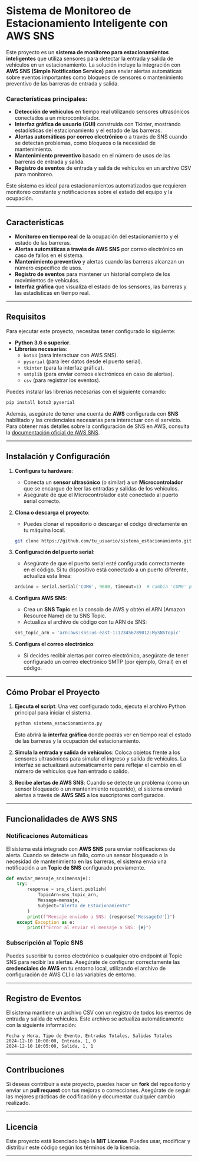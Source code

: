 
# Sistema de Monitoreo de Estacionamiento Inteligente con AWS SNS

Este proyecto es un **sistema de monitoreo para estacionamientos inteligentes** que utiliza sensores para detectar la entrada y salida de vehículos en un estacionamiento. La solución incluye la integración con **AWS SNS (Simple Notification Service)** para enviar alertas automáticas sobre eventos importantes como bloqueos de sensores o mantenimiento preventivo de las barreras de entrada y salida.

### Características principales:

- **Detección de vehículos** en tiempo real utilizando sensores ultrasónicos conectados a un microcontrolador.
- **Interfaz gráfica de usuario (GUI)** construida con Tkinter, mostrando estadísticas del estacionamiento y el estado de las barreras.
- **Alertas automáticas por correo electrónico** o a través de SNS cuando se detectan problemas, como bloqueos o la necesidad de mantenimiento.
- **Mantenimiento preventivo** basado en el número de usos de las barreras de entrada y salida.
- **Registro de eventos** de entrada y salida de vehículos en un archivo CSV para monitoreo.

Este sistema es ideal para estacionamientos automatizados que requieren monitoreo constante y notificaciones sobre el estado del equipo y la ocupación.

---

## Características

- **Monitoreo en tiempo real** de la ocupación del estacionamiento y el estado de las barreras.
- **Alertas automáticas a través de AWS SNS** por correo electrónico en caso de fallos en el sistema.
- **Mantenimiento preventivo** y alertas cuando las barreras alcanzan un número específico de usos.
- **Registro de eventos** para mantener un historial completo de los movimientos de vehículos.
- **Interfaz gráfica** que visualiza el estado de los sensores, las barreras y las estadísticas en tiempo real.

---

## Requisitos

Para ejecutar este proyecto, necesitas tener configurado lo siguiente:

- **Python 3.6 o superior**.
- **Librerías necesarias**:
  - `boto3` (para interactuar con AWS SNS).
  - `pyserial` (para leer datos desde el puerto serial).
  - `tkinter` (para la interfaz gráfica).
  - `smtplib` (para enviar correos electrónicos en caso de alertas).
  - `csv` (para registrar los eventos).

Puedes instalar las librerías necesarias con el siguiente comando:

```bash
pip install boto3 pyserial
```

Además, asegúrate de tener una cuenta de **AWS** configurada con **SNS** habilitado y las credenciales necesarias para interactuar con el servicio. Para obtener más detalles sobre la configuración de SNS en AWS, consulta la [documentación oficial de AWS SNS](https://docs.aws.amazon.com/sns/latest/dg/welcome.html).

---

## Instalación y Configuración

1. **Configura tu hardware**:
   - Conecta un **sensor ultrasónico** (o similar) a un **Microcontrolador** que se encargue de leer las entradas y salidas de los vehículos.
   - Asegúrate de que el Microcontrolador esté conectado al puerto serial correcto.

2. **Clona o descarga el proyecto**:
   - Puedes clonar el repositorio o descargar el código directamente en tu máquina local.
   
   ```bash
   git clone https://github.com/tu_usuario/sistema_estacionamiento.git
   ```

3. **Configuración del puerto serial**:
   - Asegúrate de que el puerto serial esté configurado correctamente en el código. Si tu dispositivo está conectado a un puerto diferente, actualiza esta línea:
   
   ```python
   arduino = serial.Serial('COM6', 9600, timeout=1)  # Cambia 'COM6' por el puerto correcto
   ```

4. **Configura AWS SNS**:
   - Crea un **SNS Topic** en la consola de AWS y obtén el ARN (Amazon Resource Name) de tu SNS Topic.
   - Actualiza el archivo de código con tu ARN de SNS:

   ```python
   sns_topic_arn = 'arn:aws:sns:us-east-1:123456789012:MySNSTopic'
   ```

5. **Configura el correo electrónico**:
   - Si decides recibir alertas por correo electrónico, asegúrate de tener configurado un correo electrónico SMTP (por ejemplo, Gmail) en el código.

---

## Cómo Probar el Proyecto

1. **Ejecuta el script**:
   Una vez configurado todo, ejecuta el archivo Python principal para iniciar el sistema.

   ```bash
   python sistema_estacionamiento.py
   ```

   Esto abrirá la **interfaz gráfica** donde podrás ver en tiempo real el estado de las barreras y la ocupación del estacionamiento.

2. **Simula la entrada y salida de vehículos**:
   Coloca objetos frente a los sensores ultrasónicos para simular el ingreso y salida de vehículos. La interfaz se actualizará automáticamente para reflejar el cambio en el número de vehículos que han entrado o salido.

3. **Recibe alertas de AWS SNS**:
   Cuando se detecte un problema (como un sensor bloqueado o un mantenimiento requerido), el sistema enviará alertas a través de **AWS SNS** a los suscriptores configurados.

---

## Funcionalidades de AWS SNS

### **Notificaciones Automáticas**

El sistema está integrado con **AWS SNS** para enviar notificaciones de alerta. Cuando se detecte un fallo, como un sensor bloqueado o la necesidad de mantenimiento en las barreras, el sistema envía una notificación a un **Topic de SNS** configurado previamente.

```python
def enviar_mensaje_sns(mensaje):
    try:
        response = sns_client.publish(
            TopicArn=sns_topic_arn,
            Message=mensaje,
            Subject="Alerta de Estacionamiento"
        )
        print(f"Mensaje enviado a SNS: {response['MessageId']}")
    except Exception as e:
        print(f"Error al enviar el mensaje a SNS: {e}")
```

### **Subscripción al Topic SNS**

Puedes suscribir tu correo electrónico o cualquier otro endpoint al Topic SNS para recibir las alertas. Asegúrate de configurar correctamente las **credenciales de AWS** en tu entorno local, utilizando el archivo de configuración de AWS CLI o las variables de entorno.

---

## Registro de Eventos

El sistema mantiene un archivo CSV con un registro de todos los eventos de entrada y salida de vehículos. Este archivo se actualiza automáticamente con la siguiente información:

```csv
Fecha y Hora, Tipo de Evento, Entradas Totales, Salidas Totales
2024-12-10 10:00:00, Entrada, 1, 0
2024-12-10 10:05:00, Salida, 1, 1
```

---

## Contribuciones

Si deseas contribuir a este proyecto, puedes hacer un **fork** del repositorio y enviar un **pull request** con tus mejoras o correcciones. Asegúrate de seguir las mejores prácticas de codificación y documentar cualquier cambio realizado.

---

## Licencia

Este proyecto está licenciado bajo la **MIT License**. Puedes usar, modificar y distribuir este código según los términos de la licencia.

---
